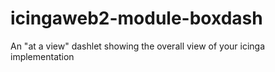 # icingaweb2-module-boxdash
An "at a view" dashlet showing the overall view of your icinga implementation

